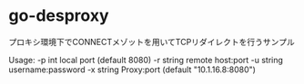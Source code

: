 # go-desproxy

プロキシ環境下でCONNECTメゾットを用いてTCPリダイレクトを行うサンプル



Usage:
  -p int
        local port (default 8080)
  -r string
        remote host:port
  -u string
        username:password
  -x string
        Proxy:port (default "10.1.16.8:8080")